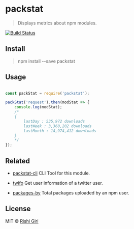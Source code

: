 # packstat

> Displays metrics about npm modules.

[![Build Status](https://travis-ci.org/CodeDotJS/packstat.svg?branch=master)](https://travis-ci.org/CodeDotJS/packstat)

## Install

> npm install --save packstat

## Usage

```js

const packStat = require('packstat');

packStat('request').then(modStat => {
	console.log(modStat);
	/*
	{
		lastDay : 535,972 downloads
		lastWeek : 3,360,202 downloads
		lastMonth : 14,974,412 downloads
	}
	*/
});
```
## Related

- [packstat-cli](https://github.com/CodeDotJs/packstat-cli) CLI Tool for this module.

- [twifo](https://github.com/codedotjs/twifo) Get user information of a twitter user.

- [packages-by](https://github.com/codedotjs/packages-by) Total packages uploaded by an npm user.

## License

MIT &copy; [Rishi Giri](http://rishigiri.com)